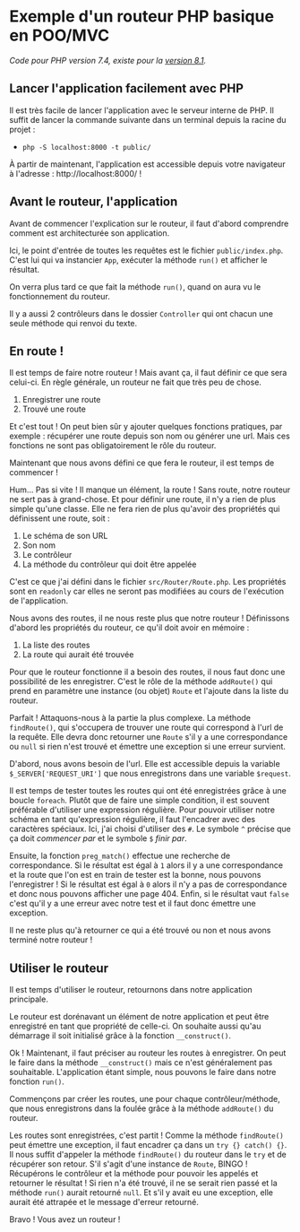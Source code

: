 # Exemple d'un routeur PHP basique en POO/MVC

*Code pour PHP version 7.4, existe pour la [version 8.1](https://github.com/TrAsKiN/router-example).*

## Lancer l'application facilement avec PHP

Il est très facile de lancer l'application avec le serveur interne de PHP. Il suffit de lancer la commande suivante dans un terminal depuis la racine du projet :

- `php -S localhost:8000 -t public/`

À partir de maintenant, l'application est accessible depuis votre navigateur à l'adresse : http://localhost:8000/ !

## Avant le routeur, l'application

Avant de commencer l'explication sur le routeur, il faut d'abord comprendre comment est architecturée son application.

Ici, le point d'entrée de toutes les requêtes est le fichier `public/index.php`. C'est lui qui va instancier `App`, exécuter la méthode `run()` et afficher le résultat.

On verra plus tard ce que fait la méthode `run()`, quand on aura vu le fonctionnement du routeur.

Il y a aussi 2 contrôleurs dans le dossier `Controller` qui ont chacun une seule méthode qui renvoi du texte.

## En route !

Il est temps de faire notre routeur ! Mais avant ça, il faut définir ce que sera celui-ci. En règle générale, un routeur ne fait que très peu de chose.

1. Enregistrer une route
2. Trouvé une route

Et c'est tout ! On peut bien sûr y ajouter quelques fonctions pratiques, par exemple : récupérer une route depuis son nom ou générer une url. Mais ces fonctions ne sont pas obligatoirement le rôle du routeur.

Maintenant que nous avons défini ce que fera le routeur, il est temps de commencer !

Hum... Pas si vite ! Il manque un élément, la route ! Sans route, notre routeur ne sert pas à grand-chose. Et pour définir une route, il n'y a rien de plus simple qu'une classe. Elle ne fera rien de plus qu'avoir des propriétés qui définissent une route, soit :

1. Le schéma de son URL
2. Son nom
3. Le contrôleur
4. La méthode du contrôleur qui doit être appelée

C'est ce que j'ai défini dans le fichier `src/Router/Route.php`. Les propriétés sont en `readonly` car elles ne seront pas modifiées au cours de l'exécution de l'application.

Nous avons des routes, il ne nous reste plus que notre routeur ! Définissons d'abord les propriétés du routeur, ce qu'il doit avoir en mémoire :

1. La liste des routes
2. La route qui aurait été trouvée

Pour que le routeur fonctionne il a besoin des routes, il nous faut donc une possibilité de les enregistrer. C'est le rôle de la méthode `addRoute()` qui prend en paramètre une instance (ou objet) `Route` et l'ajoute dans la liste du routeur.

Parfait ! Attaquons-nous à la partie la plus complexe. La méthode `findRoute()`, qui s'occupera de trouver une route qui correspond à l'url de la requête. Elle devra donc retourner une `Route` s'il y a une correspondance ou `null` si rien n'est trouvé et émettre une exception si une erreur survient.

D'abord, nous avons besoin de l'url. Elle est accessible depuis la variable `$_SERVER['REQUEST_URI']` que nous enregistrons dans une variable `$request`.

Il est temps de tester toutes les routes qui ont été enregistrées grâce à une boucle `foreach`. Plutôt que de faire une simple condition, il est souvent préférable d'utiliser une expression régulière. Pour pouvoir utiliser notre schéma en tant qu'expression régulière, il faut l'encadrer avec des caractères spéciaux. Ici, j'ai choisi d'utiliser des `#`. Le symbole `^` précise que ça doit *commencer par* et le symbole `$` *finir par*.

Ensuite, la fonction `preg_match()` effectue une recherche de correspondance. Si le résultat est égal à `1` alors il y a une correspondance et la route que l'on est en train de tester est la bonne, nous pouvons l'enregistrer ! Si le résultat est égal à `0` alors il n'y a pas de correspondance et donc nous pouvons afficher une page 404. Enfin, si le résultat vaut `false` c'est qu'il y a une erreur avec notre test et il faut donc émettre une exception.

Il ne reste plus qu'à retourner ce qui a été trouvé ou non et nous avons terminé notre routeur !

## Utiliser le routeur

Il est temps d'utiliser le routeur, retournons dans notre application principale.

Le routeur est dorénavant un élément de notre application et peut être enregistré en tant que propriété de celle-ci. On souhaite aussi qu'au démarrage il soit initialisé grâce à la fonction `__construct()`.

Ok ! Maintenant, il faut préciser au routeur les routes à enregistrer. On peut le faire dans la méthode `__construct()` mais ce n'est généralement pas souhaitable. L'application étant simple, nous pouvons le faire dans notre fonction `run()`.

Commençons par créer les routes, une pour chaque contrôleur/méthode, que nous enregistrons dans la foulée grâce à la méthode `addRoute()` du routeur.

Les routes sont enregistrées, c'est partit ! Comme la méthode `findRoute()` peut émettre une exception, il faut encadrer ça dans un `try {} catch() {}`. Il nous suffit d'appeler la méthode `findRoute()` du routeur dans le `try` et de récupérer son retour. S'il s'agit d'une instance de `Route`, BINGO ! Récupérons le contrôleur et la méthode pour pouvoir les appelés et retourner le résultat ! Si rien n'a été trouvé, il ne se serait rien passé et la méthode `run()` aurait retourné `null`. Et s'il y avait eu une exception, elle aurait été attrapée et le message d'erreur retourné.

Bravo ! Vous avez un routeur !
